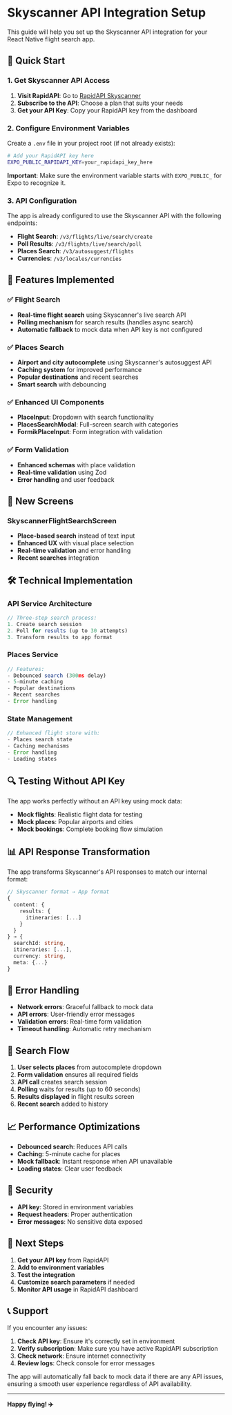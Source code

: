 # Skyscanner API Integration Setup

This guide will help you set up the Skyscanner API integration for your React Native flight search app.

## 🚀 Quick Start

### 1. Get Skyscanner API Access

1. **Visit RapidAPI**: Go to [RapidAPI Skyscanner](https://rapidapi.com/skyscanner/api/skyscanner-flight-search)
2. **Subscribe to the API**: Choose a plan that suits your needs
3. **Get your API Key**: Copy your RapidAPI key from the dashboard

### 2. Configure Environment Variables

Create a `.env` file in your project root (if not already exists):

```bash
# Add your RapidAPI key here
EXPO_PUBLIC_RAPIDAPI_KEY=your_rapidapi_key_here
```

**Important**: Make sure the environment variable starts with `EXPO_PUBLIC_` for Expo to recognize it.

### 3. API Configuration

The app is already configured to use the Skyscanner API with the following endpoints:

- **Flight Search**: `/v3/flights/live/search/create`
- **Poll Results**: `/v3/flights/live/search/poll`
- **Places Search**: `/v3/autosuggest/flights`
- **Currencies**: `/v3/locales/currencies`

## 🔧 Features Implemented

### ✅ Flight Search

- **Real-time flight search** using Skyscanner's live search API
- **Polling mechanism** for search results (handles async search)
- **Automatic fallback** to mock data when API key is not configured

### ✅ Places Search

- **Airport and city autocomplete** using Skyscanner's autosuggest API
- **Caching system** for improved performance
- **Popular destinations** and recent searches
- **Smart search** with debouncing

### ✅ Enhanced UI Components

- **PlaceInput**: Dropdown with search functionality
- **PlacesSearchModal**: Full-screen search with categories
- **FormikPlaceInput**: Form integration with validation

### ✅ Form Validation

- **Enhanced schemas** with place validation
- **Real-time validation** using Zod
- **Error handling** and user feedback

## 📱 New Screens

### SkyscannerFlightSearchScreen

- **Place-based search** instead of text input
- **Enhanced UX** with visual place selection
- **Real-time validation** and error handling
- **Recent searches** integration

## 🛠 Technical Implementation

### API Service Architecture

```typescript
// Three-step search process:
1. Create search session
2. Poll for results (up to 30 attempts)
3. Transform results to app format
```

### Places Service

```typescript
// Features:
- Debounced search (300ms delay)
- 5-minute caching
- Popular destinations
- Recent searches
- Error handling
```

### State Management

```typescript
// Enhanced flight store with:
- Places search state
- Caching mechanisms
- Error handling
- Loading states
```

## 🔍 Testing Without API Key

The app works perfectly without an API key using mock data:

- **Mock flights**: Realistic flight data for testing
- **Mock places**: Popular airports and cities
- **Mock bookings**: Complete booking flow simulation

## 📊 API Response Transformation

The app transforms Skyscanner's API responses to match our internal format:

```typescript
// Skyscanner format → App format
{
  content: {
    results: {
      itineraries: [...]
    }
  }
} → {
  searchId: string,
  itineraries: [...],
  currency: string,
  meta: {...}
}
```

## 🚨 Error Handling

- **Network errors**: Graceful fallback to mock data
- **API errors**: User-friendly error messages
- **Validation errors**: Real-time form validation
- **Timeout handling**: Automatic retry mechanism

## 🔄 Search Flow

1. **User selects places** from autocomplete dropdown
2. **Form validation** ensures all required fields
3. **API call** creates search session
4. **Polling** waits for results (up to 60 seconds)
5. **Results displayed** in flight results screen
6. **Recent search** added to history

## 📈 Performance Optimizations

- **Debounced search**: Reduces API calls
- **Caching**: 5-minute cache for places
- **Mock fallback**: Instant response when API unavailable
- **Loading states**: Clear user feedback

## 🔐 Security

- **API key**: Stored in environment variables
- **Request headers**: Proper authentication
- **Error messages**: No sensitive data exposed

## 🎯 Next Steps

1. **Get your API key** from RapidAPI
2. **Add to environment variables**
3. **Test the integration**
4. **Customize search parameters** if needed
5. **Monitor API usage** in RapidAPI dashboard

## 📞 Support

If you encounter any issues:

1. **Check API key**: Ensure it's correctly set in environment
2. **Verify subscription**: Make sure you have active RapidAPI subscription
3. **Check network**: Ensure internet connectivity
4. **Review logs**: Check console for error messages

The app will automatically fall back to mock data if there are any API issues, ensuring a smooth user experience regardless of API availability.

---

**Happy flying! ✈️**
